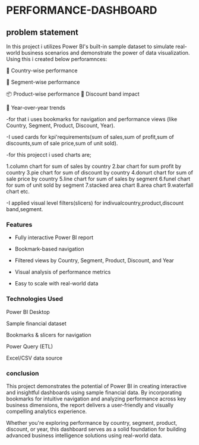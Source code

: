 # PERFORMANCE-DASHBOARD
## problem statement
In this project i utilizes Power BI's built-in sample dataset to simulate real-world business scenarios and demonstrate the power of data visualization.
Using this i created below perforamnces:

📍 Country-wise performance

👥 Segment-wise performance

📦 Product-wise performance
🎯 Discount band impact

📅 Year-over-year trends

-for that i uses bookmarks for navigation and performance views (like Country, Segment, Product, Discount, Year).

-I used cards for kpi'requirements(sum of sales,sum of profit,sum of discounts,sum of sale price,sum of unit sold).

-for this projecct i used charts are;

 1.column chart for sum of sales by country
 2.bar chart for sum profit by country
 3.pie chart for sum of discount by country
 4.donurt chart for sum of sale price by country
 5.line chart for sum of sales by segment
 6.funel chart for sum of unit sold by segment
 7.stacked area chart
 8.area chart
 9.waterfall chart etc.

 -I applied visual level filters(slicers) for indivualcountry,product,discount band,segment.
  ### Features
 - Fully interactive Power BI report
   
 - Bookmark-based navigation
  
 - Filtered views by Country, Segment, Product, Discount, and Year
   
 - Visual analysis of performance metrics
  - Easy to scale with real-world data

   ### Technologies Used
  Power BI Desktop
  
  Sample financial dataset
  
  Bookmarks & slicers for navigation
  
  Power Query (ETL)
  
  Excel/CSV data source
 ### conclusion
  This project demonstrates the potential of Power BI in creating interactive and insightful dashboards using sample financial data. By incorporating bookmarks for intuitive navigation and analyzing performance across key business dimensions, the report delivers a user-friendly and visually compelling analytics experience.

Whether you're exploring performance by country, segment, product, discount, or year, this dashboard serves as a solid foundation for building advanced business intelligence solutions using real-world data.
 
 
